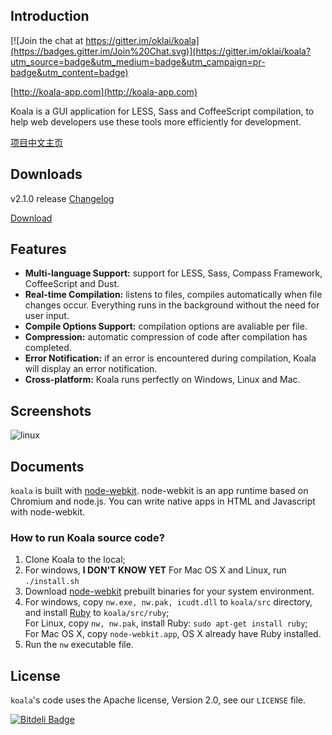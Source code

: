 ## Introduction

[![Join the chat at https://gitter.im/oklai/koala](https://badges.gitter.im/Join%20Chat.svg)](https://gitter.im/oklai/koala?utm_source=badge&utm_medium=badge&utm_campaign=pr-badge&utm_content=badge)

[http://koala-app.com](http://koala-app.com)

Koala is a GUI application for LESS, Sass and CoffeeScript compilation, to help web developers use these tools more efficiently for development.

[项目中文主页](http://koala-app.com/index-zh.html)

## Downloads 
v2.1.0 release [Changelog](https://github.com/oklai/koala/blob/master/Changelog.md)

[Download](http://koala-app.com) 


## Features

* **Multi-language Support:** support for LESS, Sass, Compass Framework, CoffeeScript and Dust.
* **Real-time Compilation:** listens to files, compiles automatically when file changes occur. Everything runs in the background without the need for user input.
* **Compile Options Support:** compilation options are avaliable per file.
* **Compression:** automatic compression of code after compilation has completed.
* **Error Notification:** if an error is encountered during compilation, Koala will display an error notification.
* **Cross-platform:** Koala runs perfectly on Windows, Linux and Mac.

## Screenshots

![linux](http://oklai.github.com/koala/img/screenshots/linux.png)

## Documents

`koala` is built with [node-webkit](https://github.com/rogerwang/node-webkit). node-webkit is an app runtime based on Chromium and node.js. You can write native apps in HTML and Javascript with node-webkit. 

### How to run Koala source code?
1. Clone Koala to the local;
2. For windows, **I DON'T KNOW YET**
For Mac OS X and Linux, run `./install.sh`
3. Download [node-webkit](https://github.com/rogerwang/node-webkit) prebuilt binaries for your system environment.
4. For windows, copy `nw.exe, nw.pak, icudt.dll` to `koala/src` directory, and install [Ruby](http://www.ruby-lang.org/) to `koala/src/ruby`;  
For Linux, copy `nw, nw.pak`, install Ruby: `sudo apt-get install ruby`;  
For Mac OS X, copy `node-webkit.app`, OS X already have Ruby installed.
5. Run the `nw` executable file.

## License

`koala`'s code uses the Apache license, Version 2.0, see our `LICENSE` file.


[![Bitdeli Badge](https://d2weczhvl823v0.cloudfront.net/oklai/koala/trend.png)](https://bitdeli.com/free "Bitdeli Badge")


